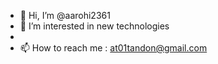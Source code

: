 - 👋 Hi, I’m @aarohi2361
- 👀 I’m interested in new technologies
-
- 📫 How to reach me : at01tandon@gmail.com

<!---
aarohi2361/aarohi2361 is a ✨ special ✨ repository because its `README.md` (this file) appears on your GitHub profile.
You can click the Preview link to take a look at your changes.
--->
